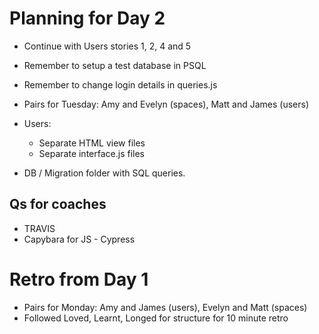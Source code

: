 # Planning for Day 2

- Continue with Users stories 1, 2, 4 and 5
- Remember to setup a test database in PSQL
- Remember to change login details in queries.js
- Pairs for Tuesday: Amy and Evelyn (spaces), Matt and James (users)

- Users:
  * Separate HTML view files
  * Separate interface.js files
- DB / Migration folder with SQL queries.

## Qs for coaches
- TRAVIS
- Capybara for JS - Cypress

# Retro from Day 1

- Pairs for Monday: Amy and James (users), Evelyn and Matt (spaces)
- Followed Loved, Learnt, Longed for structure for 10 minute retro
